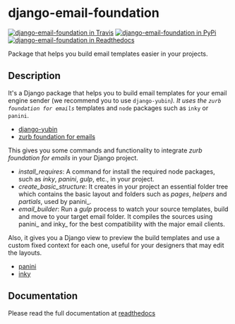 # django-email-foundation

[![django-email-foundation in Travis](https://travis-ci.org/APSL/django-email-foundation.svg?branch=master)](https://travis-ci.org/APSL/django-email-foundation)
[![django-email-foundation in PyPi](https://img.shields.io/pypi/v/django-email-foundation.svg)](https://pypi.python.org/pypi/django-email-foundation)
[![django-email-foundation in Readthedocs](https://readthedocs.org/projects/django-email-foundation/badge/?version=latest)](http://django-email-foundation.readthedocs.org/en/latest/?badge=latest)


Package that helps you build email templates easier in your projects.

## Description

It's a Django package that helps you to build email templates for your email engine sender (we recommend you to use `django-yubin`_).
It uses the `zurb foundation for emails`_ templates and `node` packages such as `inky` or `panini`.

* [django-yubin](https://github.com/APSL/django-yubin)
* [zurb foundation for emails](https://foundation.zurb.com/emails/docs/)

This gives you some commands and functionality to integrate *zurb foundation for emails* in your Django project.

* *install_requires*: A command for install the required node packages, such as *inky*, *panini*, *gulp*, etc., in your project.
* *create_basic_structure*: It creates in your project an essential folder tree which contains the basic layout and folders
  such as *pages*, *helpers* and *partials*, used by panini_.
* *email_builder*: Run a *gulp* process to watch your source templates, build and move to your target email folder. It compiles
  the sources using panini_ and inky_ for the best compatibility with the major email clients.

Also, it gives you a Django view to preview the build templates and use a custom fixed context for each one, useful for your
designers that may edit the layouts.

* [panini](https://www.npmjs.com/package/panini)
* [inky](https://www.npmjs.com/package/inky)

## Documentation

Please read the full documentation at [readthedocs](http://django-email-foundation.readthedocs.org/en/latest/)

